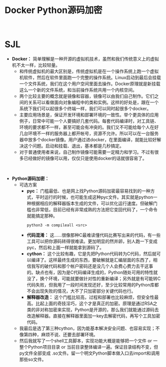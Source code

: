 # Docker Python源码加密

&nbsp;

# SJL
- **Docker：** 简单理解是一种开源的虚拟机技术，虽然和我们传统意义上的虚拟机不太一样，比较轻量。
  - 和传统虚拟机的最大区别是，传统虚拟机是在一个操作系统上跑一个虚拟机软件，然后在软件里面跑一个完整的操作系统。Linux启动到最后会挂载一个文件系统，我们在这个用户空间里面去操作。Docker原理就是新挂载这么一个新的文件系统，和当前操作系统共用一个内核空间。
  - 两个比较主要的概念就是镜像和容器，镜像可以由我们自己制作。它们之间的关系可以看做面向对象编程中的类和实例。这样的好处是，跟在一个系统下我们可以起很多个终端一样，我们可以同时起很多个docker。
  - 主要应用场景是，保证开发环境和部署环境的一致性。举个更具体的应用例子，日常中可能一个人要搞好几套代码。每套代码编译时，对工具链、环境的要求都不一样，甚至可能会有冲突的。我们又不可能给每个人在好几台环境不一样的服务器上都开帐号，资源不允许。所以可以在一台服务器中放多个docker镜像。用户通过进docker，在里面编译，就能比较好解决这个问题。启动和挂载、退出，基本都是几秒搞定。
  - 对于普通使用者来说，自己制作镜像可能需要一定精力和学习。不过有很多已经做好的镜像可以用，仅仅只是使用docker的话就很容易了。

&nbsp;

- **Python源码加密：**
  - 可选方案
    - **pyc：** 门槛最低、也是网上找Python源码加密最容易找到的一种方式，平时运行的时候，也可能生成这种pyc文件。其实就是python一种根据相应的解释器版本生成的文件，可以优化运行速度。但破解门槛也非常低，目前已经有非常成熟的方法把它变回代码了，一个命令就能搞定那种。
      ```shell
      python3 -m compileall <src>
      ```
    - **代码混淆：** 这……很像那种C最难读懂代码比赛写出来的代码，有一些工具可以把你源码转得很难读。更加明显的然并卵，别人跑一下变成pyc，然后和上面一样就能拿到源码了。
    - **cython：** 这个比较有趣，它是先把Python代码转为C代码，然后就可以编译了。这样最终生成的东西，要破解就是汇编层面的东西了，相信我写的破代码和那个帐户密码还是没几个人会费心费力去干这事的。缺点也有，因为是C代码编译生成的，Python随处可用的特性就没了，换个环境，可能就要做针对性的重新编译；另外就是有可能转C代码失败，但我用了一段时间发现还好，至少比较常用的Python库都不会出现失败的情况，大不了只加密部分关键代码也行。
    - **解释器改造：** 这个门槛比较高，过程和部署也比较麻烦，但安全性最高。比起上面的奇技淫巧，这个才是真正的加密。原理是通过RSA之类的非对称加密来实现，Python是开源的，那么我们就能通过源码去改造解释器。直接在解释器里面加一key去解密代码，再写个工具加密代码。
  - 我最后是选了第三种cython，因为能基本解决安全问题、也容易实现；不像第四种，麻烦不说、还要去部署环境。
  - 然后我就写了一个shell工具脚本，实现功能大概是能够把一个文件 or 一整个Python项目目录 or 当前目录整体编译一遍。保证目录结构不变，但py文件全部变成 .so文件。留一个明文Python脚本做入口去import和调用那些so文件。
